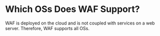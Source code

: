 # Which OSs Does WAF Support?<a name="EN-US_TOPIC_0193630260"></a>

WAF is deployed on the cloud and is not coupled with services on a web server. Therefore, WAF supports all OSs.


